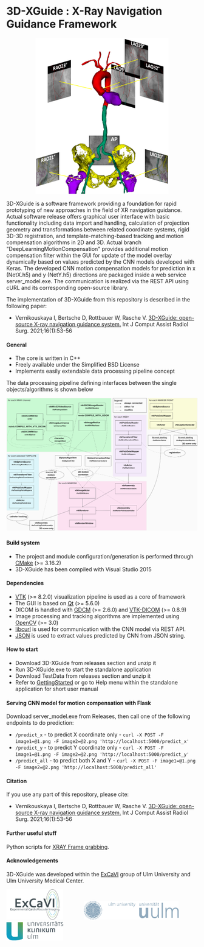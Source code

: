 # 3D-XGuide : X-Ray Navigation Guidance Framework
<p align=center>
<img src="images/MODEL_FUSION.png" width="350">

3D-XGuide is a software framework providing a foundation for rapid prototyping of new approaches in the field of XR navigation guidance.
Actual software release offers graphical user interface with basic functionality including data import and handling, calculation of projection geometry and transformations between related coordinate systems, rigid 3D-3D registration, and template-matching-based tracking and motion compensation algorithms in 2D and 3D.
Actual branch "DeepLearningMotionCompensation" provides additional motion compensation filter within the GUI for update of the model overlay dynamically based on values predicted by the CNN models developed with Keras. The developed CNN motion compensation models for prediction in x (NetX.h5) and y (NetY.h5) directions are packaged inside a web service server_model.exe. The communication is realized via the REST API using cURL and its corresponding open-source library. 

The implementation of 3D-XGuide from this repository is described in the following paper:
- Vernikouskaya I, Bertsche D, Rottbauer W, Rasche V. [3D-XGuide: open-source X-ray navigation guidance system.](https://link.springer.com/article/10.1007%2Fs11548-020-02274-0) Int J Comput Assist Radiol Surg. 2021;16(1):53-56

#### General
 - The core is written in C++
 - Freely available under the Simplified BSD License
 - Implements easily extendable data processing pipeline concept
 
The data processing pipeline defining interfaces between the single objects/algorithms is shown below
<p align=center>
<img src="images/processingPipeline.png" width="750">

#### Build system
 - The project and module configuration/generation is performed through [CMake](https://cmake.org/) (>= 3.16.2)
 - 3D-XGuide has been compiled with Visual Studio 2015
 
#### Dependencies
 - [VTK](https://www.vtk.org/) (>= 8.2.0) visualization pipeline is used as a core of framework
 - The GUI is based on [Qt](https://www.qt.io/) (>= 5.6.0)
 - DICOM is handled with [GDCM](https://github.com/malaterre/GDCM) (>= 2.6.0) and [VTK-DICOM](https://github.com/dgobbi/vtk-dicom/) (>= 0.8.9)
 - Image processing and tracking algorithms are implemented using [OpenCV](https://opencv.org/) (>= 3.0)
 - [libcurl](https://github.com/curl/curl/blob/master/docs/INSTALL.md#building-using-vcpkg) is used for communication with the CNN model via REST API.
 - [JSON](https://github.com/nlohmann/json) is used to extract values predicted by CNN from JSON string.

#### How to start
 - Download 3D-XGuide from releases section and unzip it
 - Run 3D-XGuide.exe to start the standalone application 
 - Download TestData from releases section and unzip it
 - Refer to [GettingStarted](GettingStarted.md) or go to Help menu within the standalone application for short user manual 

#### Serving CNN model for motion compensation with Flask
Download server_model.exe from Releases, then call one of the following endpoints to do prediction:
* ```/predict_x``` - to predict X coordinate only - ```curl -X POST -F image1=@1.png -F image2=@2.png 'http://localhost:5000/predict_x'```
* ```/predict_y``` - to predict Y coordinate only - ```curl -X POST -F image1=@1.png -F image2=@2.png 'http://localhost:5000/predict_y'```
* ```/predict_all``` - to predict both X and Y - ```curl -X POST -F image1=@1.png -F image2=@2.png 'http://localhost:5000/predict_all'```

#### Citation
If you use any part of this repository, please cite:
- Vernikouskaya I, Bertsche D, Rottbauer W, Rasche V. [3D-XGuide: open-source X-ray navigation guidance system.](https://link.springer.com/article/10.1007%2Fs11548-020-02274-0) Int J Comput Assist Radiol Surg. 2021;16(1):53-56

#### Further useful stuff
Python scripts for [XRAY Frame grabbing](https://github.com/vernikouskaya/Grabber).

#### Acknowledgements
3D-XGuide was developed within the [ExCaVI](https://www.uniklinik-ulm.de/innere-medizin-ii/experimentelle-forschung/experimental-cardiovascular-imaging-excavi/image-guided-interventions.html) group of Ulm University and Ulm University Medical Center. 

<p float="left">
<a href='https://www.uniklinik-ulm.de/innere-medizin-ii/experimentelle-forschung/experimental-cardiovascular-imaging-excavi.html'><img src="images/logoExCavi.png" width="150"></a>
<a href='http://www.uni-ulm.de/en/'><img src="images/logo_30_sRGB.jpg" width="250" hspace="50"/></a>
<a href='https://www.uniklinik-ulm.de/innere-medizin-ii.html'><img src="images/logo_klinik.png" width="150"></a>
</p>
